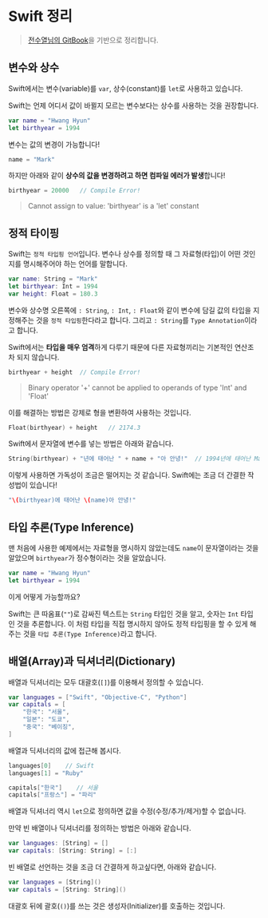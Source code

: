 # Swift 정리

> [전수열님의 GitBook](https://devxoul.gitbooks.io/ios-with-swift-in-40-hours/content/Chapter-2/variables-and-constants.html)을 기반으로 정리합니다.

## 변수와 상수

Swift에서는 변수(variable)를 `var`, 상수(constant)를 `let`로 사용하고 있습니다.

Swift는 언제 어디서 값이 바뀔지 모르는 변수보다는 상수를 사용하는 것을 권장합니다.

```swift
var name = "Hwang Hyun"
let birthyear = 1994
```

변수는 값의 변경이 가능합니다!

```swift
name = "Mark"
```

하지만 아래와 같이 **상수의 값을 변경하려고 하면 컴파일 에러가 발생**합니다!

```swift
birthyear = 20000   // Compile Error!
```

> Cannot assign to value: 'birthyear' is a 'let' constant

## 정적 타이핑

Swift는 `정적 타입핑 언어`입니다. 변수나 상수를 정의할 때 그 자료형(타입)이 어떤 것인지를 명시해주어야 하는 언어를 말합니다.

```swift
var name: String = "Mark"
let birthyear: Int = 1994
var height: Float = 180.3
```

변수와 상수명 오른쪽에 `: String`, `: Int`, `: Float`와 같이 변수에 담길 값의 타입을 지정해주는 것을 `정적 타입핑`한다라고 합니다.
그리고 `: String`를 `Type Annotation`이라고 합니다.

Swift에서는 **타입을 매우 엄격**하게 다루기 때문에 다른 자료형끼리는 기본적인 연산조차 되지 않습니다.

```swift
birthyear + height  // Compile Error!
```

> Binary operator '+' cannot be applied to operands of type 'Int' and 'Float'

이를 해결하는 방법은 강제로 형을 변환하여 사용하는 것입니다.

```swift
Float(birthyear) + height   // 2174.3
```

Swift에서 문자열에 변수를 넣는 방법은 아래와 같습니다.

```swift
String(birthyear) + "년에 태어난 " + name + "아 안녕!"  // 1994년에 태어난 Mark야 안녕!
```

이렇게 사용하면 가독성이 조금은 떨어지는 것 같습니다. Swift에는 조금 더 간결한 작성법이 있습니다!

```swift
"\(birthyear)에 태어난 \(name)아 안녕!"
```

## 타입 추론(Type Inference)

맨 처음에 사용한 예제에서는 자료형을 명시하지 않았는데도 `name`이 문자열이라는 것을 알았으며 `birthyear`가 정수형이라는 것을 알았습니다.

```swift
var name = "Hwang Hyun"
let birthyear = 1994
```

이게 어떻게 가능할까요?

Swift는 큰 따옴표(`""`)로 감싸진 텍스트는 `String` 타입인 것을 알고, 숫자는 `Int` 타입인 것을 추론합니다. 이 처럼 타입을 직접 명시하지 않아도 정적 타입핑을 할 수 있게 해주는 것을 `타입 추론(Type Inference)`라고 합니다.

## 배열(Array)과 딕셔너리(Dictionary)

배열과 딕셔너리는 모두 대괄호(`[]`)를 이용해서 정의할 수 있습니다.

```swift
var languages = ["Swift", "Objective-C", "Python"]
var capitals = [
    "한국": "서울",
    "일본": "도쿄",
    "중국": "베이징",
]
```

배열과 딕셔너리의 값에 접근해 봅시다.

```swift
languages[0]    // Swift
languages[1] = "Ruby"

capitals["한국"]    // 서울
capitals["프랑스"] = "파리"
```

배열과 딕셔너리 역시 `let`으로 정의하면 값을 수정(수정/추가/제거)할 수 없습니다.

만약 빈 배열이나 딕셔너리를 정의하는 방법은 아래와 같습니다.

```swift
var languages: [String] = []
var capitals: [String: String] = [:]
```

빈 배열로 선언하는 것을 조금 더 간결하게 하고싶다면, 아래와 같습니다.

```swift
var languages = [String]()
var capitals = [String: String]()
```

대괄호 뒤에 괄호(`()`)를 쓰는 것은 생성자(Initializer)를 호출하는 것입니다.
